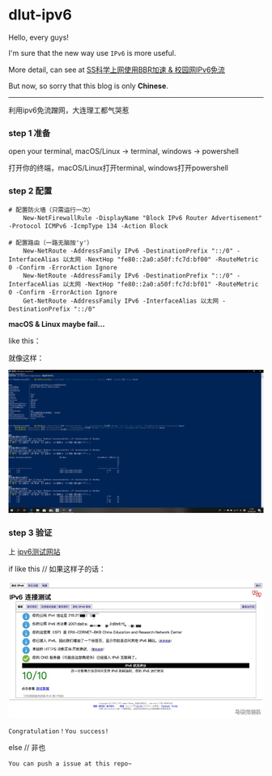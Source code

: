 # dlut-ipv6

Hello, every guys!

I'm sure that the new way use `IPv6` is more useful.

More detail, can see at [SS科学上网使用BBR加速 & 校园网IPv6免流](https://github.com/fuujiro/dlut-ipv6/blob/master/SS%E7%A7%91%E5%AD%A6%E4%B8%8A%E7%BD%91%E4%BD%BF%E7%94%A8BBR%E5%8A%A0%E9%80%9F-%E6%A0%A1%E5%9B%AD%E7%BD%91ipv6%E5%85%8D%E6%B5%81.md)

But now, so sorry that this blog is only **Chinese**.

---

利用ipv6免流蹭网，大连理工都气哭惹

### step 1 准备

open your terminal, macOS/Linux -> terminal, windows -> powershell

打开你的终端，macOS/Linux打开terminal, windows打开powershell

### step 2 配置

```
# 配置防火墙（只需运行一次）
    New-NetFirewallRule -DisplayName "Block IPv6 Router Advertisement" -Protocol ICMPv6 -IcmpType 134 -Action Block

# 配置路由（一路无脑按'y'）
    New-NetRoute -AddressFamily IPv6 -DestinationPrefix "::/0" -InterfaceAlias 以太网 -NextHop "fe80::2a0:a50f:fc7d:bf00" -RouteMetric 0 -Confirm -ErrorAction Ignore
    New-NetRoute -AddressFamily IPv6 -DestinationPrefix "::/0" -InterfaceAlias 以太网 -NextHop "fe80::2a0:a50f:fc7d:bf01" -RouteMetric 0 -Confirm -ErrorAction Ignore
    Get-NetRoute -AddressFamily IPv6 -InterfaceAlias 以太网 -DestinationPrefix "::/0"
```

**macOS & Linux maybe fail...**


like this：

就像这样：

![1](https://raw.githubusercontent.com/fuujiro/pictures/master/dlut-ipv6/1.png)

### step 3 验证

上 [ipv6测试网站](https://test-ipv6.com/index.html.zh_CN)

if like this // 如果这样子的话：

![2](https://raw.githubusercontent.com/fuujiro/pictures/master/dlut-ipv6/2.png)

    Congratulation！You success!

else // 非也

    You can push a issue at this repo~
